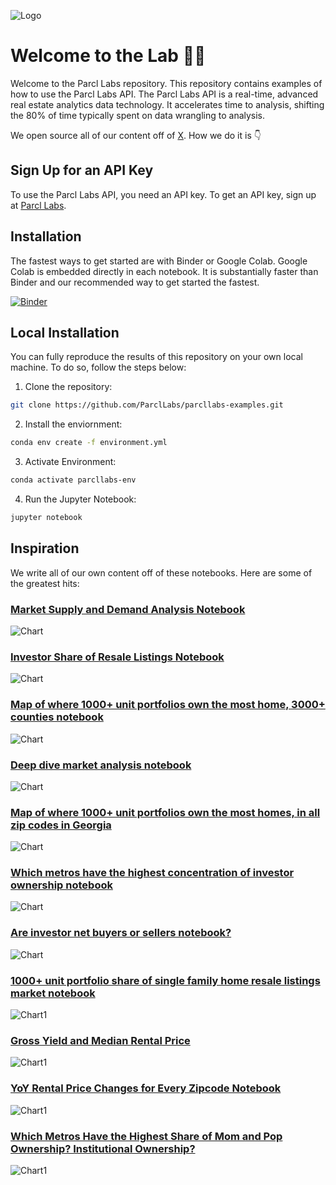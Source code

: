 ![Logo](img/labs.jpg)
# Welcome to the Lab 🥼🧪

Welcome to the Parcl Labs repository. This repository contains examples of how to use the Parcl Labs API. The Parcl Labs API is a real-time, advanced real estate analytics data technology. It accelerates time to analysis, shifting the 80% of time typically spent on data wrangling to analysis.

We open source all of our content off of [X](https://twitter.com/ParclLabs). How we do it is 👇

## Sign Up for an API Key

To use the Parcl Labs API, you need an API key. To get an API key, sign up at [Parcl Labs](https://dashboard.parcllabs.com/signup).

## Installation

The fastest ways to get started are with Binder or Google Colab. Google Colab is embedded directly in each notebook. It is substantially faster than Binder and our recommended way to get started the fastest. 

[![Binder](https://mybinder.org/badge_logo.svg)](https://mybinder.org/v2/gh/ParclLabs/parcllabs-examples/main)

## Local Installation

You can fully reproduce the results of this repository on your own local machine. To do so, follow the steps below:

1. Clone the repository:

```bash
git clone https://github.com/ParclLabs/parcllabs-examples.git
```

2. Install the enviornment:

```bash
conda env create -f environment.yml
```

3. Activate Environment:

```bash
conda activate parcllabs-env
```

4. Run the Jupyter Notebook:

```bash
jupyter notebook
```

## Inspiration

We write all of our own content off of these notebooks. Here are some of the greatest hits: 

### [Market Supply and Demand Analysis Notebook](python/supply_demand.ipynb)

![Chart](python/assets/purchase_price_vs_new_listings_price.png)

### [Investor Share of Resale Listings Notebook](python/investor_share_of_resale_listings.ipynb)

![Chart](python/assets/atlanta_investor_share.png)

### [Map of where 1000+ unit portfolios own the most home, 3000+ counties notebook](python/map_of_investor_ownership.ipynb)

![Chart](python/assets/large_institutional_ownership.png)

### [Deep dive market analysis notebook](python/market_analysis.ipynb)

![Chart](python/assets/purchase_price_vs_list_price.png)

### [Map of where 1000+ unit portfolios own the most homes, in all zip codes in Georgia](python/map_of_investor_ownership_zip_code.ipynb)
![Chart](python/assets/atlanta_investor_ownership.png)

### [Which metros have the highest concentration of investor ownership notebook](python/table_of_investor_concentration.ipynb)

![Chart](python/assets/all_homes_owned_by_investors.png)

### [Are investor net buyers or sellers notebook?](python/table_of_purchase_to_sale_ratio.ipynb)

![Chart](python/assets/purchase_to_sale_ratio.png)

### [1000+ unit portfolio share of single family home resale listings market notebook](python/large_institutional_impact_on_resale_market.ipynb)

![Chart1](python/assets/percent_of_resale_market_by_1000_plus_unit_portfolios.png)

### [Gross Yield and Median Rental Price](python/gross_yield_vs_rental_price.ipynb)

![Chart1](python/assets/gross_yield_and_rent_price.png)

### [YoY Rental Price Changes for Every Zipcode Notebook](python/map_of_yoy_rental_rates_by_zip.ipynb)

![Chart1](python/assets/fl_yoy_rental_prices.png)

### [Which Metros Have the Highest Share of Mom and Pop Ownership? Institutional Ownership?](python/table_of_mom_and_pop_vs_institutions_ownership.ipynb)

![Chart1](python/assets/top100_metros_mom_and_pops.png)